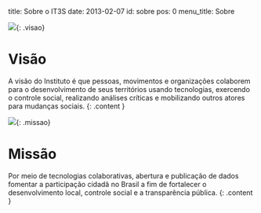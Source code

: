 title: Sobre o IT3S
date: 2013-02-07
id: sobre
pos: 0
menu_title: Sobre

![][visao]{: .visao}

Visão
=====

A visão do Instituto é que pessoas, movimentos e organizações colaborem para o desenvolvimento de seus territórios usando tecnologias, exercendo o controle social, realizando análises críticas e mobilizando outros atores para mudanças sociais.
{: .content }

![][missao]{: .missao}

Missão
======

Por meio de tecnologias colaborativas, abertura e publicação de dados fomentar a participação cidadã no Brasil a fim de fortalecer o desenvolvimento local, controle social e a transparência pública.
{: .content }


[visao]: /static/images/sobre/visao.png
[missao]: /static/images/sobre/missao.png
